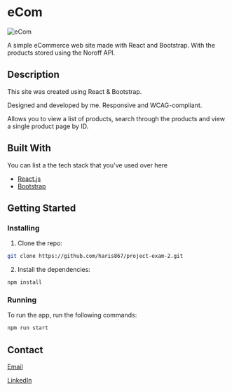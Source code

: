 # eCom

![eCom](https://github.com/haris867/js-frameworks-ca/assets/73777398/eca632d4-3d39-4940-adda-65418760b220)


A simple eCommerce web site made with React and Bootstrap. With the products stored using the Noroff API.

## Description

This site was created using React & Bootstrap.

Designed and developed by me. Responsive and WCAG-compliant.

Allows you to view a list of products, search through the products and view a single product page by ID.

## Built With

You can list a the tech stack that you've used over here

- [React.js](https://reactjs.org/)
- [Bootstrap](https://getbootstrap.com)

## Getting Started

### Installing

1. Clone the repo:

```bash
git clone https://github.com/haris867/project-exam-2.git
```

2. Install the dependencies:

```
npm install
```

### Running

To run the app, run the following commands:

```bash
npm run start
```

## Contact

[Email](mailto:haris@hotmail.com)

[LinkedIn](https://www.linkedin.com/in/haris-usman-3bb83a204/)
